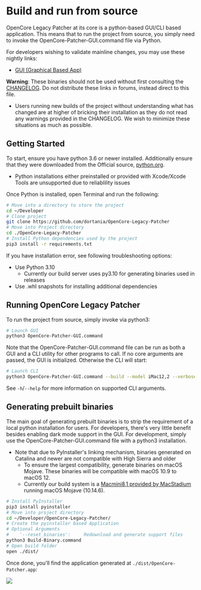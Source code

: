 # Build and run from source

OpenCore Legacy Patcher at its core is a python-based GUI/CLI based application. This means that to run the project from source, you simply need to invoke the OpenCore-Patcher-GUI.command file via Python.

For developers wishing to validate mainline changes, you may use these nightly links:

* [GUI (Graphical Based App)](https://nightly.link/dortania/OpenCore-Legacy-Patcher/workflows/build-app-wxpython/main/OpenCore-Patcher.app%20%28GUI%29.zip)

**Warning**: These binaries should not be used without first consulting the [CHANGELOG](./CHANGELOG.md). Do not distribute these links in forums, instead direct to this file.

* Users running new builds of the project without understanding what has changed are at higher of bricking their installation as they do not read any warnings provided in the CHANGELOG. We wish to minimize these situations as much as possible.

## Getting Started

To start, ensure you have python 3.6 or newer installed. Additionally ensure that they were downloaded from the Official source, [python.org](https://www.python.org/downloads/macos/).

* Python installations either preinstalled or provided with Xcode/Xcode Tools are unsupported due to reliablility issues

Once Python is installed, open Terminal and run the following:

```sh
# Move into a directory to store the project
cd ~/Developer
# Clone project
git clone https://github.com/dortania/OpenCore-Legacy-Patcher
# Move into Project directory
cd ./OpenCore-Legacy-Patcher
# Install Python dependencies used by the project
pip3 install -r requirements.txt
```

If you have installation error, see following troubleshooting options:

* Use Python 3.10
  * Currently our build server uses py3.10 for generating binaries used in releases
* Use .whl snapshots for installing additional dependencies

## Running OpenCore Legacy Patcher

To run the project from source, simply invoke via python3:

```sh
# Launch GUI
python3 OpenCore-Patcher-GUI.command
```

Note that the OpenCore-Patcher-GUI.command file can be run as both a GUI and a CLI utility for other programs to call. If no core arguments are passed, the GUI is initialized. Otherwise the CLI will start:

```sh
# Launch CLI
python3 OpenCore-Patcher-GUI.command --build --model iMac12,2 --verbose
```

See `-h`/`--help` for more information on supported CLI arguments.

## Generating prebuilt binaries

The main goal of generating prebuilt binaries is to strip the requirement of a local python installation for users. For developers, there's very little benefit besides enabling dark mode support in the GUI. For development, simply use the OpenCore-Patcher-GUI.command file with a python3 installation.

* Note that due to PyInstaller's linking mechanism, binaries generated on Catalina and newer are not compatible with High Sierra and older
  * To ensure the largest compatibility, generate binaries on macOS Mojave. These binaries will be compatible with macOS 10.9 to macOS 12.
  * Currently our build system is a [Macmini8,1 provided by MacStadium](https://www.macstadium.com/opensource) running macOS Mojave (10.14.6).

```sh
# Install PyInstaller
pip3 install pyinstaller
# Move into project directory
cd ~/Developer/OpenCore-Legacy-Patcher/
# Create the pyinstaller based Application
# Optional Arguments
#    '--reset_binaries':     Redownload and generate support files
python3 Build-Binary.command
# Open build folder
open ./dist/
```

Once done, you'll find the application generated at `./dist/OpenCore-Patcher.app`:

![](./images/build-dist.png)
